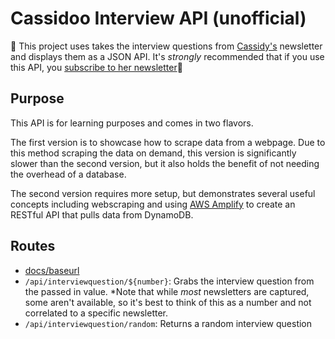 # Cassidoo Interview API (unofficial)

🚨 This project uses takes the interview questions from [Cassidy's](https://twitter.com/cassidoo) newsletter and displays them as a JSON API. It's _strongly_ recommended that if you use this API, you [subscribe to her newsletter](https://cassidoo.co/newsletter/)🚨

## Purpose

This API is for learning purposes and comes in two flavors.

The first version is to showcase how to scrape data from a webpage. Due to this method scraping the data on demand, this version is significantly slower than the second version, but it also holds the benefit of not needing the overhead of a database.

The second version requires more setup, but demonstrates several useful concepts including webscraping and using [AWS Amplify](https://docs.amplify.aws/) to create an RESTful API that pulls data from DynamoDB.

## Routes

- [docs/baseurl](cassidoo-newsletter-api.vercel.app)
- `/api/interviewquestion/${number}`: Grabs the interview question from the passed in value. \*Note that while _most_ newsletters are captured, some aren't available, so it's best to think of this as a number and not correlated to a specific newsletter.
- `/api/interviewquestion/random`: Returns a random interview question
